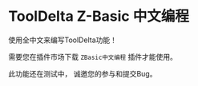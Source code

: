 # ToolDelta Z-Basic 中文编程
使用全中文来编写ToolDelta功能！

需要您在插件市场下载 `ZBasic中文编程` 插件才能使用。

此功能还在测试中， 诚邀您的参与和提交Bug。